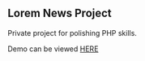 ## Lorem News Project
Private project for polishing PHP skills.

Demo can be viewed [HERE](http://lorem-news-site.ml)
